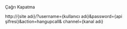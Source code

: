 Çağrı Kapatma

http://{site adı}/?username={kullanıcı adı}&password={api şifresi}&action=hangupcall& channel={kanal adı}
